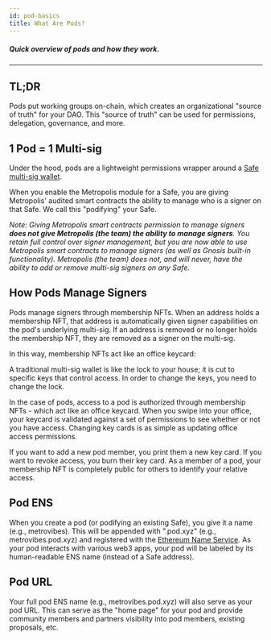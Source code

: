 ```yaml
---
id: pod-basics
title: What Are Pods?
---
```


##### Quick overview of pods and how they work.

---

## TL;DR

Pods put working groups on-chain, which creates an organizational "source of truth" for your DAO. This "source of truth" can be used for permissions, delegation, governance, and more.

## 1 Pod = 1 Multi-sig

Under the hood, pods are a lightweight permissions wrapper around a [Safe multi-sig wallet](https://gnosis-safe.io/).

When you enable the Metropolis module for a Safe, you are giving Metropolis' audited smart contracts the ability to manage who is a signer on that Safe. We call this "podifying" your Safe.

*Note: Giving Metropolis smart contracts permission to manage signers **does not give Metropolis (the team) the ability to manage signers**. You retain full control over signer management, but you are now able to use Metropolis smart contracts to manage signers (as well as Gnosis built-in functionality). Metropolis (the team) does not, and will never, have the ability to add or remove multi-sig signers on any Safe.*

## How Pods Manage Signers

Pods manage signers through membership NFTs. When an address holds a membership NFT, that address is automatically given signer capabilities on the pod's underlying multi-sig. If an address is removed or no longer holds the membership NFT, they are removed as a signer on the multi-sig.

In this way, membership NFTs act like an office keycard:

A traditional multi-sig wallet is like the lock to your house; it is cut to specific keys that control access. In order to change the keys, you need to change the lock.

In the case of pods, access to a pod is authorized through membership NFTs - which act like an office keycard. When you swipe into your office, your keycard is validated against a set of permissions to see whether or not you have access. Changing key cards is as simple as updating office access permissions.

If you want to add a new pod member, you print them a new key card. If you want to revoke access, you burn their key card. As a member of a pod, your membership NFT is completely public for others to identify your relative access.

## Pod ENS

When you create a pod (or podifying an existing Safe), you give it a name (e.g., metrovibes). This will be appended with ".pod.xyz" (e.g., metrovibes.pod.xyz) and registered with the [Ethereum Name Service](https://ens.domains/). As your pod interacts with various web3 apps, your pod will be labeled by its human-readable ENS name (instead of a Safe address).

## Pod URL

Your full pod ENS name (e.g., metrovibes.pod.xyz) will also serve as your pod URL. This can serve as the "home page" for your pod and provide community members and partners visibility into pod members, existing proposals, etc.